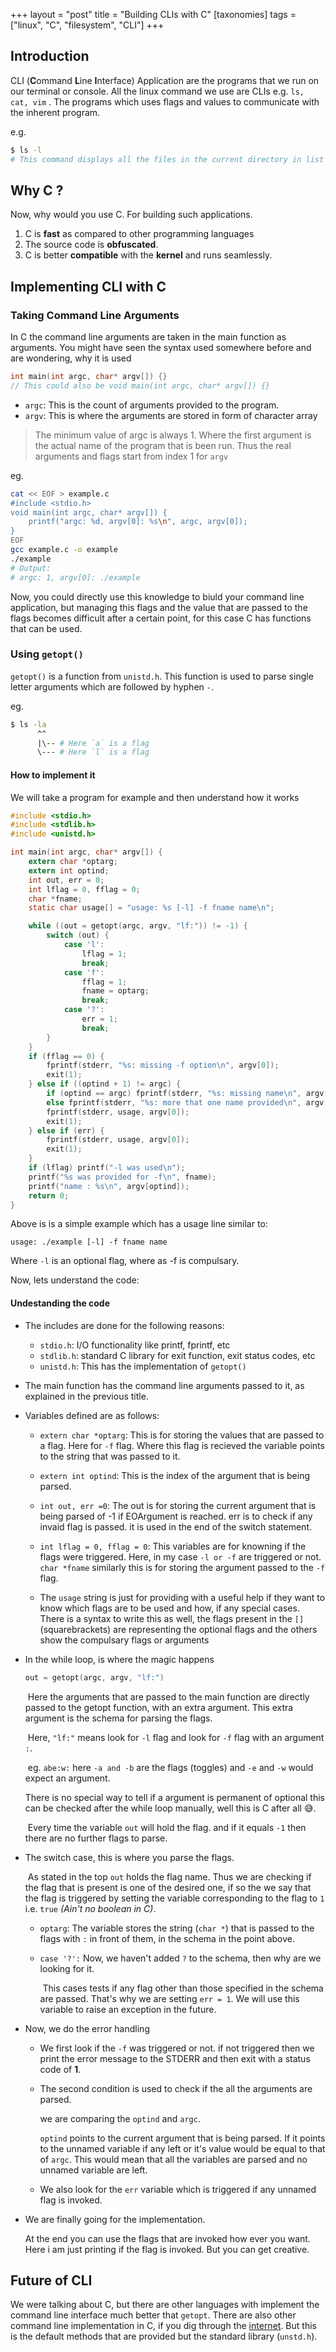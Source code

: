 +++
layout = "post"
title = "Building CLIs with C"
[taxonomies]
    tags = ["linux", "C", "filesystem", "CLI"]
+++

## Introduction

CLI (**C**ommand **L**ine **I**nterface) Application are the programs that we run on our terminal or console. All the linux command we use are CLIs e.g. `ls, cat, vim` . The programs which uses flags and values to communicate with the inherent program.

e.g.

```bash
$ ls -l
# This command displays all the files in the current directory in list format (-l : for list format)
```

## Why C ?

Now, why would you use C. For building such applications.

1. C is **fast** as compared to other programming languages
2. The source code is **obfuscated**.
3. C is better **compatible** with the **kernel** and runs seamlessly.

## Implementing CLI with C

### Taking Command Line Arguments

In C the command line arguments are taken in the main function as arguments. You might have seen the syntax used somewhere before and are wondering, why it is used

```c
int main(int argc, char* argv[]) {}
// This could also be void main(int argc, char* argv[]) {}
```

- `argc`: This is the count of arguments provided to the program.
- `argv`: This is where the arguments are stored in form of character array

> The minimum value of argc is always 1. Where the first argument is the actual name of the program that is been run. Thus the real arguments and flags start from index 1 for `argv`

eg.

```bash
cat << EOF > example.c
#include <stdio.h>
void main(int argc, char* argv[]) {
	printf("argc: %d, argv[0]: %s\n", argc, argv[0]);
}
EOF
gcc example.c -o example
./example
# Output:
# argc: 1, argv[0]: ./example
```

Now, you could directly use this knowledge to biuld your command line application, but managing this flags and the value that are passed to the flags becomes difficult after a certain point, for this case C has functions that can be used.

### Using `getopt()`

`getopt()` is a function from `unistd.h`. This function is used to parse single letter arguments which are followed by hyphen `-`.

eg.

```bash
$ ls -la
	  ^^
	  |\-- # Here `a` is a flag
	  \--- # Here `l` is a flag
```

#### How to implement it

We will take a program for example and then understand how it works

```c
#include <stdio.h>
#include <stdlib.h>
#include <unistd.h>

int main(int argc, char* argv[]) {
    extern char *optarg;
    extern int optind;
    int out, err = 0;
    int lflag = 0, fflag = 0;
    char *fname;
    static char usage[] = "usage: %s [-l] -f fname name\n";

    while ((out = getopt(argc, argv, "lf:")) != -1) {
        switch (out) {
            case 'l':
                lflag = 1;
                break;
            case 'f':
                fflag = 1;
                fname = optarg;
                break;
            case '?':
                err = 1;
                break;
        }
    }
    if (fflag == 0) {
        fprintf(stderr, "%s: missing -f option\n", argv[0]);
        exit(1);
    } else if ((optind + 1) != argc) {
        if (optind == argc) fprintf(stderr, "%s: missing name\n", argv[0]);
        else fprintf(stderr, "%s: more that one name provided\n", argv[0]);
        fprintf(stderr, usage, argv[0]);
        exit(1);
    } else if (err) {
        fprintf(stderr, usage, argv[0]);
        exit(1);
    }
    if (lflag) printf("-l was used\n");
    printf("%s was provided for -f\n", fname);
    printf("name : %s\n", argv[optind]);
    return 0;
}
```

Above is is a simple example which has a usage line similar to:

`usage: ./example [-l] -f fname name`

Where `-l` is an optional flag, where as -f is compulsary.

Now, lets understand the code:

#### Undestanding the code

- The includes are done for the following reasons:

  - `stdio.h`: I/O functionality like printf, fprintf, etc
  - `stdlib.h`: standard C library for exit function, exit status codes, etc
  - `unistd.h`: This has the implementation of `getopt()`

- The main function has the command line arguments passed to it, as explained in the previous title.

- Variables defined are as follows:

  - `extern char *optarg`: This is for storing the values that are passed to a flag. Here for `-f` flag. Where this flag is recieved the variable points to the string that was passed to it.

  - `extern int optind`: This is the index of the argument that is being parsed.

  - `int out, err =0`: The out is for storing the current argument that is being parsed of -1 if EOArgument is reached. err is to check if any invaid flag is passed. it is used in the end of the switch statement.

  - `int lflag = 0, fflag = 0`: This variables are for knowning if the flags were triggered. Here, in my case `-l or -f` are triggered or not. `char *fname` similarly this is for storing the argument passed to the `-f` flag.
  - The `usage` string is just for providing with a useful help if they want to know which flags are to be used and how, if any special cases. There is a syntax to write this as well, the flags present in the `[]` (squarebrackets) are representing the optional flags and the others show the compulsary flags or arguments

- In the while loop, is where the magic happens

  ```c
  out = getopt(argc, argv, "lf:")
  ```

  ​ Here the arguments that are passed to the main function are directly passed to the getopt function, with an extra argument. This extra argument is the schema for parsing the flags.

  ​ Here, `"lf:"` means look for `-l` flag and look for `-f` flag with an argument `:`.

  ​ eg. `abe:w:` here `-a and -b` are the flags (toggles) and `-e` and `-w` would expect an argument.

  There is no special way to tell if a argument is permanent of optional this can be checked after the while loop manually, well this is C after all :sweat_smile:.

  ​ Every time the variable `out` will hold the flag. and if it equals `-1` then there are no further flags to parse.

- The switch case, this is where you parse the flags.

  ​ As stated in the top `out` holds the flag name. Thus we are checking if the flag that is present is one of the desired one, if so the we say that the flag is triggered by setting the variable corresponding to the flag to `1` i.e. `true` _(Ain't no boolean in C)_.

  - `optarg`: The variable stores the string (`char *`) that is passed to the flags with `:` in front of them, in the schema in the point above.

  - `case '?':` Now, we haven't added `?` to the schema, then why are we looking for it.

    ​ This cases tests if any flag other than those specified in the schema are passed. That's why we are setting `err = 1`. We will use this variable to raise an exception in the future.

- Now, we do the error handling

  - We first look if the `-f` was triggered or not. if not triggered then we print the error message to the STDERR and then exit with a status code of **1**.

  - The second condition is used to check if the all the arguments are parsed.

    we are comparing the `optind` and `argc`.

    `optind` points to the current argument that is being parsed. If it points to the unnamed variable if any left or it's value would be equal to that of `argc`. This would mean that all the variables are parsed and no unnamed variable are left.

  - We also look for the `err` variable which is triggered if any unnamed flag is invoked.

- We are finally going for the implementation.

  At the end you can use the flags that are invoked how ever you want. Here i am just printing if the flag is invoked. But you can get creative.

## Future of CLI

We were talking about C, but there are other languages with implement the command line interface much better that `getopt`. There are also other command line implementation in C, if you dig through the [internet](https://github.com/). But this is the default methods that are provided but the standard library (`unstd.h`).
